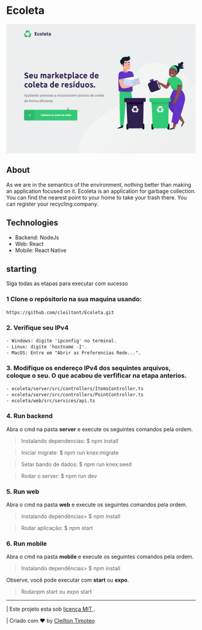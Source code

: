 # Ecoleta

![](website.gif)

## About
As we are in the semantics of the environment, nothing better than making an application focused on it.
Ecoleta is an application for garbage collection. You can find the nearest point to your home to take your trash there. You can register your recycling company.

## Technologies
-	Backend: NodeJs
-	Web: React
-	Mobile: React Native

## starting
Siga todas as etapas para executar com sucesso

### 1 Clone o repósitorio na sua maquina usando:
	https://github.com/cleiltont/Ecoleta.git

### 2. Verifique seu IPv4
	- Windows: digite 'ipconfig' no terminal.
	- Linux: digite 'hostname -I'.
	- MacOS: Entre em "Abrir as Preferencias Rede...".

### 3. Modifique os endereço IPv4 dos sequintes arquivos, coloque o seu. O que acabou de verfificar na etapa anterios.
	- ecoleta/server/src/controllers/ItemsController.ts
	- ecoleta/server/src/controllers/PointController.ts
	- ecoleta/web/src/services/api.ts


### 4. Run backend
Abra o cmd na pasta **server** e execute os seguintes comandos pela ordem.
>Instalando dependencias: $ npm install

>Iniciar migrate: $ npm run knex:migrate

>Setar bando de dados: $ npm run knex:seed

>Rodar o server: $ npm run dev


### 5. Run web
Abra o cmd na pasta **web** e execute os seguintes comandos pela ordem.
>Instalando dependências> $ npm install

>Rodar aplicação: $ npm start


### 6. Run mobile
Abra o cmd na pasta **mobile** e execute os seguintes comandos pela ordem.
>Instalando dependências> $ npm install

Observe, você pode executar com __start__ ou __expo__.

>Rodanpm start ou expo start


---


| Este projeto esta sob [licença MIT ](https://github.com/ENSE).

|				Criado com :heart: by [Cleilton Timoteo](https://github.com/name)